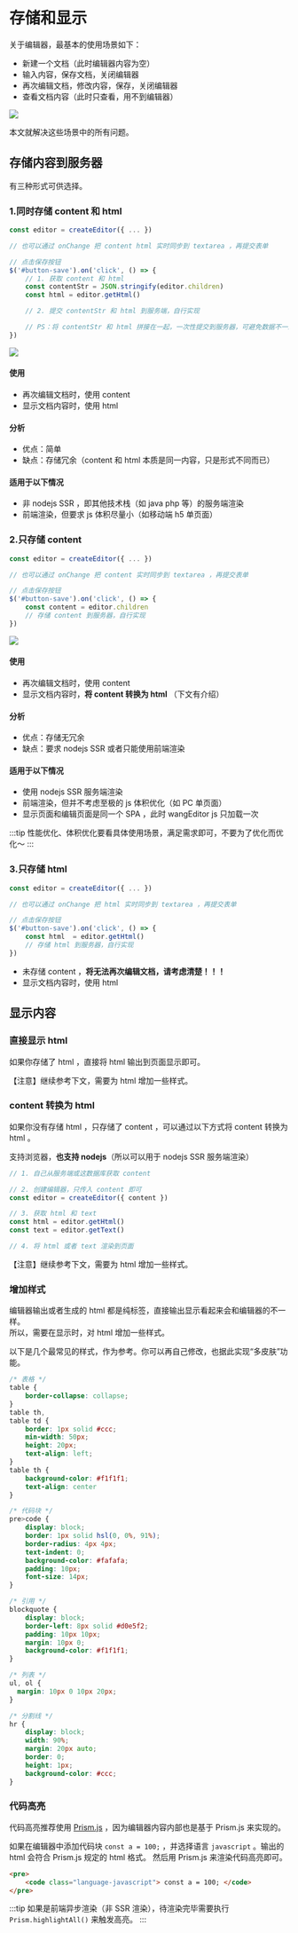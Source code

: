 # 存储和显示

关于编辑器，最基本的使用场景如下：

- 新建一个文档（此时编辑器内容为空）
- 输入内容，保存文档，关闭编辑器
- 再次编辑文档，修改内容，保存，关闭编辑器
- 查看文档内容（此时只查看，用不到编辑器）

![](/v5/image/store-display.png)

本文就解决这些场景中的所有问题。

## 存储内容到服务器

有三种形式可供选择。

### 1.同时存储 content 和 html

```js
const editor = createEditor({ ... })

// 也可以通过 onChange 把 content html 实时同步到 textarea ，再提交表单

// 点击保存按钮
$('#button-save').on('click', () => {
    // 1. 获取 content 和 html
    const contentStr = JSON.stringify(editor.children)
    const html = editor.getHtml()

    // 2. 提交 contentStr 和 html 到服务端，自行实现

    // PS：将 contentStr 和 html 拼接在一起，一次性提交到服务器，可避免数据不一致问题
})
```

![](/v5/image/store-display-1.png)

#### 使用
- 再次编辑文档时，使用 content
- 显示文档内容时，使用 html

#### 分析
- 优点：简单
- 缺点：存储冗余（content 和 html 本质是同一内容，只是形式不同而已）

#### 适用于以下情况
- 非 nodejs SSR ，即其他技术栈（如 java php 等）的服务端渲染
- 前端渲染，但要求 js 体积尽量小（如移动端 h5 单页面）

### 2.只存储 content

```js
const editor = createEditor({ ... })

// 也可以通过 onChange 把 content 实时同步到 textarea ，再提交表单

// 点击保存按钮
$('#button-save').on('click', () => {
    const content = editor.children 
    // 存储 content 到服务器，自行实现
})
```

![](/v5/image/store-display-2.png)

#### 使用
- 再次编辑文档时，使用 content
- 显示文档内容时，**将 content 转换为 html** （下文有介绍）

#### 分析
- 优点：存储无冗余
- 缺点：要求 nodejs SSR 或者只能使用前端渲染

#### 适用于以下情况
- 使用 nodejs SSR 服务端渲染
- 前端渲染，但并不考虑至极的 js 体积优化（如 PC 单页面）
- 显示页面和编辑页面是同一个 SPA ，此时 wangEditor js 只加载一次

:::tip
性能优化、体积优化要看具体使用场景，满足需求即可，不要为了优化而优化～
:::

### 3.只存储 html

```js
const editor = createEditor({ ... })

// 也可以通过 onChange 把 html 实时同步到 textarea ，再提交表单

// 点击保存按钮
$('#button-save').on('click', () => {
    const html  = editor.getHtml()
    // 存储 html 到服务器，自行实现
})
```

- 未存储 content ，**将无法再次编辑文档，请考虑清楚！！！**
- 显示文档内容时，使用 html

## 显示内容

### 直接显示 html

如果你存储了 html ，直接将 html 输出到页面显示即可。

【注意】继续参考下文，需要为 html 增加一些样式。

### content 转换为 html

如果你没有存储 html ，只存储了 content ，可以通过以下方式将 content 转换为 html 。

支持浏览器，**也支持 nodejs**（所以可以用于 nodejs SSR 服务端渲染）

```js
// 1. 自己从服务端或这数据库获取 content

// 2. 创建编辑器，只传入 content 即可
const editor = createEditor({ content })

// 3. 获取 html 和 text
const html = editor.getHtml()
const text = editor.getText()

// 4. 将 html 或者 text 渲染到页面
```

【注意】继续参考下文，需要为 html 增加一些样式。

### 增加样式

编辑器输出或者生成的 html 都是纯标签，直接输出显示看起来会和编辑器的不一样。<br>
所以，需要在显示时，对 html 增加一些样式。

以下是几个最常见的样式，作为参考。你可以再自己修改，也据此实现“多皮肤”功能。

```css
/* 表格 */
table {
    border-collapse: collapse;
}
table th,
table td {
    border: 1px solid #ccc;
    min-width: 50px;
    height: 20px;
    text-align: left;
}
table th {
    background-color: #f1f1f1;
    text-align: center
}

/* 代码块 */
pre>code {
    display: block;
    border: 1px solid hsl(0, 0%, 91%);
    border-radius: 4px 4px;
    text-indent: 0;
    background-color: #fafafa;
    padding: 10px;
    font-size: 14px;
}

/* 引用 */
blockquote {
    display: block;
    border-left: 8px solid #d0e5f2;
    padding: 10px 10px;
    margin: 10px 0;
    background-color: #f1f1f1;
}

/* 列表 */
ul, ol {
  margin: 10px 0 10px 20px;
}

/* 分割线 */
hr {
    display: block;
    width: 90%;
    margin: 20px auto;
    border: 0;
    height: 1px;
    background-color: #ccc;
}
```

### 代码高亮

代码高亮推荐使用 [Prism.js](https://prismjs.com/) ，因为编辑器内容内部也是基于 Prism.js 来实现的。

如果在编辑器中添加代码块 `const a = 100;` ，并选择语言 `javascript` 。输出的 html 会符合 Prism.js 规定的 html 格式。
然后用 Prism.js 来渲染代码高亮即可。

```html
<pre>
    <code class="language-javascript"> const a = 100; </code>
</pre>
```

:::tip
如果是前端异步渲染（非 SSR 渲染），待渲染完毕需要执行 `Prism.highlightAll()` 来触发高亮。
:::
